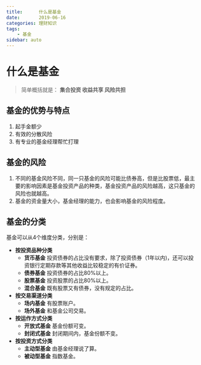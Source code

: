 ```yaml
---
title:      什么是基金
date:       2019-06-16
categories: 理财知识
tags:
    - 基金
sidebar: auto
---
```

# 什么是基金
> 简单概括就是： **集合投资 收益共享 风险共担**

## 基金的优势与特点
1. 起手金额少
2. 有效的分散风险
3. 有专业的基金经理帮忙打理

## 基金的风险
1. 不同的基金风险不同，同一只基金的风险可能比债券高，但是比股票低，最主要的影响因素是基金投资产品的种类，基金投资产品的风险越高，这只基金的风险也就越高。
2. 基金的资金量大小，基金经理的能力，也会影响基金的风险程度。

## 基金的分类
基金可以从4个维度分类，分别是：
* **按投资品种分类**
    * **货币基金** 投资债券的占比没有要求，除了投资债券（1年以内)，还可以投资银行定期存款等其他收益比较稳定的有价证券。
    * **债券基金** 投资债券的占比80%以上。
    * **股票基金** 投资股票的占比80%以上。
    * **混合基金** 既有股票又有债券，没有规定的占比。
* **按交易渠道分类**
    * **场内基金** 有股票账户。
    * **场外基金** 和基金公司交易。
* **按运作方式分类**
    * **开放式基金** 基金份额可变。
    * **封闭式基金** 封闭期间内，基金份额不变。
* **按投资方式分类**
    * **主动型基金** 由基金经理说了算。
    * **被动型基金** 指数基金。
